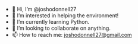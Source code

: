 - 👋 Hi, I’m @joshodonnell27
- 👀 I’m interested in helping the environment!
- 🌱 I’m currently learning Python.
- 💞️ I’m looking to collaborate on anything.
- 📫 How to reach me: joshodonnell27@gmail.com

<!---
joshodonnell27/joshodonnell27 is a ✨ special ✨ repository because its `README.md` (this file) appears on your GitHub profile.
You can click the Preview link to take a look at your changes.
--->
